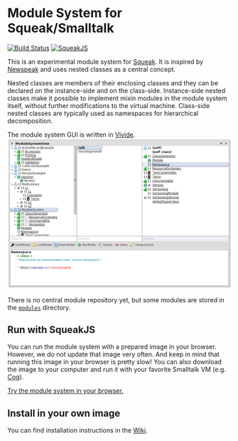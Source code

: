 # Module System for Squeak/Smalltalk

[![Build Status](https://travis-ci.org/HPI-SWA-Lab/smalltalk-nested-classes.svg?branch=master)](https://travis-ci.org/HPI-SWA-Lab/smalltalk-nested-classes)
[![SqueakJS](https://img.shields.io/badge/SqueakJS-Try%20now-blue.svg)](https://bertfreudenberg.github.io/SqueakJS/run/#url=https://raw.githubusercontent.com/HPI-SWA-Lab/smalltalk-nested-classes/images&files=[ModuleSystem.1.image,ModuleSystem.1.changes])

This is an experimental module system for [Squeak](http://squeak.org/). It is inspired by [Newspeak](http://www.newspeaklanguage.org/) and uses nested classes as a central concept.

Nested classes are members of their enclosing classes and they can be declared on the instance-side and on the class-side. Instance-side nested classes make it possible to implement mixin modules in the module system itself, without further modifications to the virtual machine. Class-side nested classes are typically used as namespaces for hierarchical decomposition.

The module system GUI is written in [Vivide](https://github.com/hpi-swa/vivide).
![Screenshot](https://raw.githubusercontent.com/HPI-SWA-Lab/smalltalk-nested-classes/images/screenshot_squeak.png?token=ACQlWIxyVsvZfqZlN7O75MpbeySAg1cDks5V3vY_wA%3D%3D)

There is no central module repository yet, but some modules are stored in the [`modules`](https://github.com/HPI-SWA-Lab/smalltalk-nested-classes/tree/master/modules) directory.

## Run with SqueakJS
You can run the module system with a prepared image in your browser. However, we do not update that image very often. And keep in mind that running this image in your browser is pretty slow! You can also download the image to your computer and run it with your favorite Smalltalk VM (e.g. [Cog](http://www.mirandabanda.org/files/Cog/VM/)).

[Try the module system in your browser.](https://bertfreudenberg.github.io/SqueakJS/run/#url=https://raw.githubusercontent.com/HPI-SWA-Lab/smalltalk-nested-classes/images&files=[ModuleSystem.1.image,ModuleSystem.1.changes])

## Install in your own image
You can find installation instructions in the [Wiki](https://github.com/HPI-SWA-Lab/smalltalk-nested-classes/wiki).
